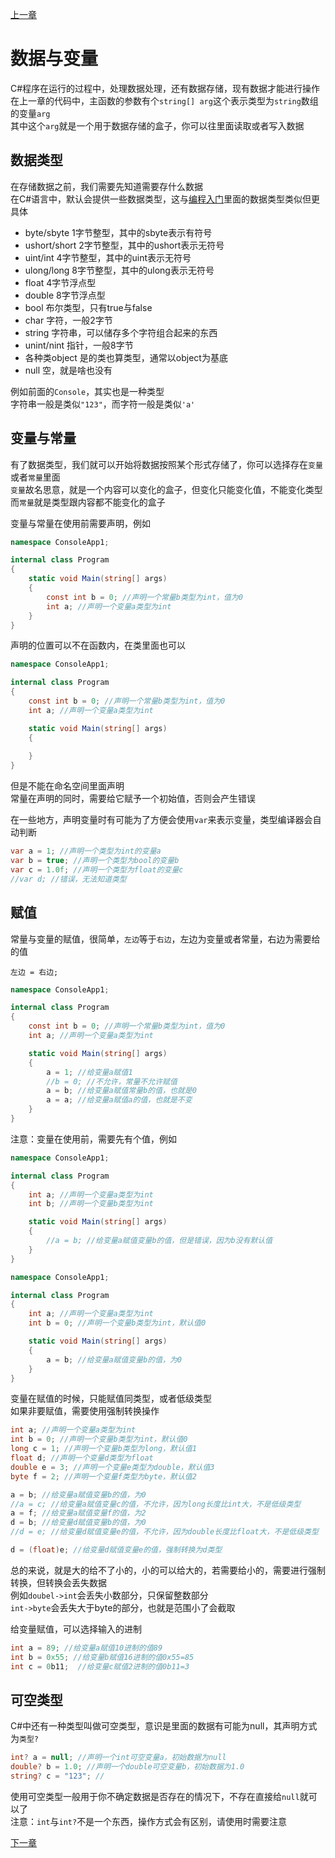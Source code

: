 [上一章](./page3.md)

# 数据与变量

C#程序在运行的过程中，处理数据处理，还有数据存储，现有数据才能进行操作  
在上一章的代码中，主函数的参数有个`string[] arg`这个表示类型为`string`数组的变量`arg`  
其中这个`arg`就是一个用于数据存储的盒子，你可以往里面读取或者写入数据  

## 数据类型

在存储数据之前，我们需要先知道需要存什么数据  
在C#语言中，默认会提供一些数据类型，这与[编程入门](../guide4/README.md#数据类型)里面的数据类型类似但更具体  
- byte/sbyte 1字节整型，其中的sbyte表示有符号  
- ushort/short 2字节整型，其中的ushort表示无符号  
- uint/int 4字节整型，其中的uint表示无符号  
- ulong/long 8字节整型，其中的ulong表示无符号  
- float 4字节浮点型
- double 8字节浮点型
- bool 布尔类型，只有true与false
- char 字符，一般2字节
- string 字符串，可以储存多个字符组合起来的东西
- unint/nint 指针，一般8字节
- 各种类object 是的类也算类型，通常以object为基底
- null 空，就是啥也没有

例如前面的`Console`，其实也是一种类型  
字符串一般是类似`"123"`，而字符一般是类似`'a'`

## 变量与常量

有了数据类型，我们就可以开始将数据按照某个形式存储了，你可以选择存在`变量`或者`常量`里面  
`变量`故名思意，就是一个内容可以变化的盒子，但变化只能变化值，不能变化类型  
而`常量`就是类型跟内容都不能变化的盒子  

变量与常量在使用前需要声明，例如
```c#
namespace ConsoleApp1;

internal class Program
{
    static void Main(string[] args)
    {
        const int b = 0; //声明一个常量b类型为int，值为0
        int a; //声明一个变量a类型为int
    }
}
```
声明的位置可以不在函数内，在类里面也可以  
```C#
namespace ConsoleApp1;

internal class Program
{
    const int b = 0; //声明一个常量b类型为int，值为0
    int a; //声明一个变量a类型为int

    static void Main(string[] args)
    {
        
    }
}
```
但是不能在命名空间里面声明  
常量在声明的同时，需要给它赋予一个初始值，否则会产生错误  

在一些地方，声明变量时有可能为了方便会使用`var`来表示变量，类型编译器会自动判断  
```C#
var a = 1; //声明一个类型为int的变量a
var b = true; //声明一个类型为bool的变量b
var c = 1.0f; //声明一个类型为float的变量c
//var d; //错误，无法知道类型
```

## 赋值

常量与变量的赋值，很简单，`左边`等于`右边`，左边为变量或者常量，右边为需要给的值
```
左边 = 右边;
```

```C#
namespace ConsoleApp1;

internal class Program
{
    const int b = 0; //声明一个常量b类型为int，值为0
    int a; //声明一个变量a类型为int

    static void Main(string[] args)
    {
        a = 1; //给变量a赋值1
        //b = 0; //不允许，常量不允许赋值
        a = b; //给变量a赋值常量b的值，也就是0
        a = a; //给变量a赋值a的值，也就是不变
    }
}
```
注意：变量在使用前，需要先有个值，例如
```C#
namespace ConsoleApp1;

internal class Program
{
    int a; //声明一个变量a类型为int
    int b; //声明一个变量b类型为int

    static void Main(string[] args)
    {
        //a = b; //给变量a赋值变量b的值，但是错误，因为b没有默认值
    }
}
```
```C#
namespace ConsoleApp1;

internal class Program
{
    int a; //声明一个变量a类型为int
    int b = 0; //声明一个变量b类型为int，默认值0

    static void Main(string[] args)
    {
        a = b; //给变量a赋值变量b的值，为0
    }
}
```
变量在赋值的时候，只能赋值同类型，或者低级类型  
如果非要赋值，需要使用强制转换操作
```C#
int a; //声明一个变量a类型为int
int b = 0; //声明一个变量b类型为int，默认值0
long c = 1; //声明一个变量b类型为long，默认值1
float d; //声明一个变量d类型为float
double e = 3; //声明一个变量e类型为double，默认值3
byte f = 2; //声明一个变量f类型为byte，默认值2

a = b; //给变量a赋值变量b的值，为0
//a = c; //给变量a赋值变量c的值，不允许，因为long长度比int大，不是低级类型
a = f; //给变量a赋值变量f的值，为2
d = b; //给变量d赋值变量b的值，为0
//d = e; //给变量d赋值变量e的值，不允许，因为double长度比float大，不是低级类型

d = (float)e; //给变量d赋值变量e的值，强制转换为d类型
```
总的来说，就是大的给不了小的，小的可以给大的，若需要给小的，需要进行强制转换，但转换会丢失数据  
例如`doubel->int`会丢失小数部分，只保留整数部分  
`int->byte`会丢失大于byte的部分，也就是范围小了会截取  

给变量赋值，可以选择输入的进制
```C#
int a = 89; //给变量a赋值10进制的值89
int b = 0x55; //给变量b赋值16进制的值0x55=85
int c = 0b11;  //给变量c赋值2进制的值0b11=3
```

## 可空类型

C#中还有一种类型叫做可空类型，意识是里面的数据有可能为null，其声明方式为`类型?`
```C#
int? a = null; //声明一个int可空变量a，初始数据为null
double? b = 1.0; //声明一个double可空变量b，初始数据为1.0
string? c = "123"; //
```
使用可空类型一般用于你不确定数据是否存在的情况下，不存在直接给`null`就可以了  
注意：`int`与`int?`不是一个东西，操作方式会有区别，请使用时需要注意  

[下一章](./page5.md)